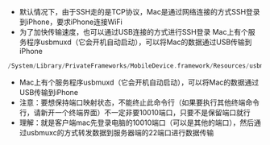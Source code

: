 - 默认情况下，由于SSH走的是TCP协议，Mac是通过网络连接的方式SSH登录到iPhone，要求iPhone连接WiFi
- 为了加快传输速度，也可以通过USB连接的方式进行SSH登录
Mac上有个服务程序usbmuxd（它会开机自动启动），可以将Mac的数据通过USB传输到iPhone

```objectivec
/System/Library/PrivateFrameworks/MobileDevice.framework/Resources/usbmuxd
```

- Mac上有个服务程序usbmuxd（它会开机自动启动），可以将Mac的数据通过USB传输到iPhone
- 注意：要想保持端口映射状态，不能终止此命令行（如果要执行其他终端命令行，请新开一个终端界面）不一定非要10010端口，只要不是保留端口就行
- 理解：就是客户端mac先登录电脑的10010端口（可以是其他的端口），然后通过usbmuxc的方式转发数据到服务器端的22端口进行数据传输